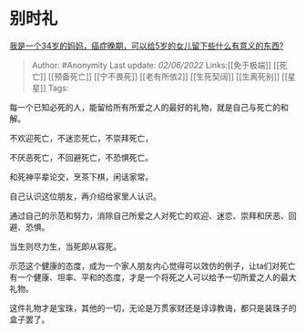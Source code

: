 # 别时礼
[我是一个34岁的妈妈，癌症晚期，可以给5岁的女儿留下些什么有意义的东西?](https://www.zhihu.com/question/373615534/answer/2511312536)

> Author: #Anonymity 
> Last update: *02/06/2022* 
> Links:[[免于极端]] [[死亡]] [[预备死亡]] [[宁不畏死]] [[老有所依2]] [[生死契阔]] [[生离死别]] [[星星]]
> Tags: 

每一个已知必死的人，能留给所有所爱之人的最好的礼物，就是自己与死亡的和解。

不欢迎死亡，不迷恋死亡，不崇拜死亡，

不厌恶死亡，不回避死亡，不恐惧死亡。

和死神平辈论交，烹茶下棋，闲话家常。

自己认识这位朋友，再介绍给家里人认识。

通过自己的示范和努力，消除自己所爱之人对死亡的欢迎、迷恋、崇拜和厌恶、回避、恐惧。

当生则尽力生，当死即从容死。

示范这个健康的态度，成为一个家人朋友内心觉得可以效仿的例子，让ta们对死亡有一个健康、坦率、平和的态度，才是一个将死之人可以给予一切所爱之人的最大礼物。

这件礼物才是宝珠，其他的一切，无论是万贯家财还是谆谆教诲，都只是装珠子的盒子罢了。

